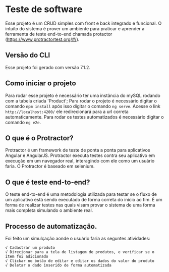 # Teste de software 

Esse projeto é um CRUD simples com front e back integrado e funcional. O intuito do sistema é prover um ambiente para praticar e aprender a ferramenta de teste end-to-end chamada protactor (https://www.protractortest.org/#/). 

## Versão do CLI 

Esse projeto foi gerado com versão 7.1.2. 

## Como iniciar o projeto

Para rodar esse projeto é necessário ter uma instância do mySQL rodando com a tabela criada 'Product'; 
Para rodar o projeto é necessário digitar o comando `npm install` após isso digitar o comando `ng serve`. Acesse o link `http://localhost:4200/` ele redirecionará para a url correta automaticamente. 
Para rodar os testes automatizados é necessário digitar o comando `ng e2e`.

## O que é o Protractor?

Protractor é um framework de teste de ponta a ponta para aplicativos Angular e AngularJS. Protractor executa testes contra seu aplicativo em execução em um navegador real, interagindo com ele como um usuário faria. O Protractor é baseado em selenium.

## O que é teste end-to-end?

O teste end-to-end é uma metodologia utilizada para testar se o fluxo de um aplicativo está sendo executado de forma correta do início ao fim. É um forma de realizar testes nas quais visam provar o sistema de uma forma mais completa simulando o ambiente real.

## Processo de automatização.

Foi feito um simulçação aonde o usuário faria as seguntes atividades:

    √ Cadastrar um produto
    √ Direcionar para a tela de listagem de produtos, e verificar se o item foi adicionado
    √ Clickar no botão de editar e editar os dados do valor do produto
    √ Deletar o dado inserido de forma automatizada

